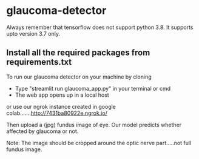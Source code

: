 # glaucoma-detector
Always remember that tensorflow does not support python 3.8. It supports upto version 3.7 only.

## Install all the required packages from requirements.txt

To run our glaucoma detector on your machine by cloning
* Type "streamlit run glaucoma_app.py" in your terminal or cmd
* The web app opens up in a local host

or use our ngrok instance created in google colab.......http://7431ba80922e.ngrok.io/

Then upload a (jpg) fundus image of eye. Our model predicts whether affected by glaucoma or not.

Note: The image should be cropped around the optic nerve part.....not full fundus image.
